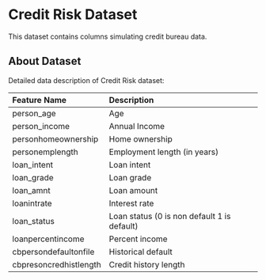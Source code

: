 # Credit Risk Dataset

This dataset contains columns simulating credit bureau data.

## About Dataset

Detailed data description of Credit Risk dataset:


| Feature Name | Description | 
|:-------------|:------------|
|person_age |Age |
|person_income	|Annual Income |
|personhomeownership	|Home ownership |
|personemplength	|Employment length (in years) |
|loan_intent	|Loan intent |
|loan_grade	|Loan grade |
|loan_amnt	|Loan amount |
|loanintrate	|Interest rate |
|loan_status	|Loan status (0 is non default 1 is default) |
|loanpercentincome	|Percent income |
|cbpersondefaultonfile	|Historical default |
|cbpresoncredhistlength	|Credit history length |

